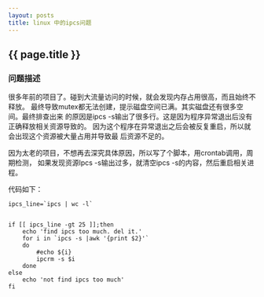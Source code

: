 ```yaml
---
layout: posts
title: linux 中的ipcs问题
---
```


## {{ page.title }}

### 问题描述

很多年前的项目了。碰到大流量访问的时候，就会发现内存占用很高，而且始终不释放。
最终导致mutex都无法创建，提示磁盘空间已满。其实磁盘还有很多空间。最终排查出来
的原因是ipcs -s输出了很多行。这是因为程序异常退出后没有正确释放相关资源导致的。
因为这个程序在异常退出之后会被反复重启，所以就会出现这个资源被大量占用并导致最
后资源不足的。

因为太老的项目，不想再去深究具体原因，所以写了个脚本，用crontab调用，周期检测，
如果发现资源Ipcs -s输出过多，就清空ipcs -s的内容，然后重启相关进程。

代码如下：
	
	ipcs_line=`ipcs | wc -l`


	if [[ ipcs_line -gt 25 ]];then
		echo 'find ipcs too much. del it.'
		for i in `ipcs -s |awk '{print $2}'`
		do
			#echo ${i}
			ipcrm -s $i
		done
	else
		echo 'not find ipcs too much'
	fi
